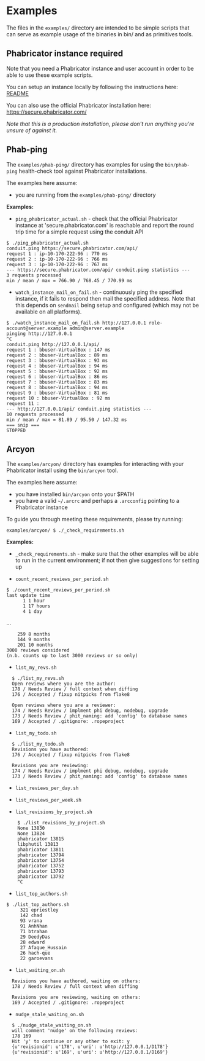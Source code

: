Examples
========

The files in the `examples/` directory are intended to be simple scripts that can serve as
example usage of the binaries in bin/ and as primitives tools.

Phabricator instance required
-----------------------------

Note that you need a Phabricator instance and user account in order to be able
to use these example scripts.

You can setup an instance locally by following the instructions here:
[README](https://github.com/bloomberg/phabricator-tools/blob/master/README.md#install-phabricator-in-one-step)

You can also use the official Phabricator installation here:
https://secure.phabricator.com/

_Note that this is a production installation, please don't run anything you're
unsure of against it._

Phab-ping
---------

The `examples/phab-ping/` directory has examples for using the `bin/phab-ping`
health-check tool against Phabricator installations.

The examples here assume:
* you are running from the `examples/phab-ping/` directory

**Examples:**

* `ping_phabricator_actual.sh` - check that the official Phabricator instance
   at 'secure.phabricator.com' is reachable and report the round trip time for
   a simple request using the conduit API
```
$ ./ping_phabricator_actual.sh
conduit.ping https://secure.phabricator.com/api/
request 1 : ip-10-170-222-96 : 770 ms
request 2 : ip-10-170-222-96 : 766 ms
request 3 : ip-10-170-222-96 : 767 ms
--- https://secure.phabricator.com/api/ conduit.ping statistics ---
3 requests processed
min / mean / max = 766.90 / 768.45 / 770.99 ms
```

* `watch_instance_mail_on_fail.sh` - continuously ping the specified instance,
  if it fails to respond then mail the specified address.  Note that this
  depends on `sendmail` being setup and configured (which may not be available
  on all platforms).
```
$ ./watch_instance_mail_on_fail.sh http://127.0.0.1 role-account@server.example admin@server.example
pinging http://127.0.0.1
^C
conduit.ping http://127.0.0.1/api/
request 1 : bbuser-VirtualBox : 147 ms
request 2 : bbuser-VirtualBox : 89 ms
request 3 : bbuser-VirtualBox : 93 ms
request 4 : bbuser-VirtualBox : 94 ms
request 5 : bbuser-VirtualBox : 92 ms
request 6 : bbuser-VirtualBox : 86 ms
request 7 : bbuser-VirtualBox : 83 ms
request 8 : bbuser-VirtualBox : 94 ms
request 9 : bbuser-VirtualBox : 81 ms
request 10 : bbuser-VirtualBox : 92 ms
request 11 :
--- http://127.0.0.1/api/ conduit.ping statistics ---
10 requests processed
min / mean / max = 81.89 / 95.50 / 147.32 ms
=== snip ===
STOPPED
```

Arcyon
------

The `examples/arcyon/` directory has examples for interacting with your
Phabricator install using the `bin/arcyon` tool.

The examples here assume:
* you have installed `bin/arcyon` onto your $PATH
* you have a valid `~/.arcrc` and perhaps a `.arcconfig` pointing to a
  Phabricator instance

To guide you through meeting these requirements, please try running:
```
examples/arcyon/ $ ./_check_requirements.sh
```

**Examples:**

* `_check_requirements.sh` - make sure that the other examples will be able to
  run in the current environment; if not then give suggestions for setting up

* `count_recent_reviews_per_period.sh`
```
$ ./count_recent_reviews_per_period.sh
last update time
      1 1 hour
      1 17 hours
      4 1 day
```
...
```
    259 8 months
    144 9 months
    201 10 months
3000 reviews considered
(n.b. counts up to last 3000 reviews or so only)
```

* `list_my_revs.sh`
```
  $ ./list_my_revs.sh
  Open reviews where you are the author:
  178 / Needs Review / full context when diffing
  176 / Accepted / fixup nitpicks from flake8

  Open reviews where you are a reviewer:
  174 / Needs Review / implment phi debug, nodebug, upgrade
  173 / Needs Review / phit_naming: add 'config' to database names
  169 / Accepted / .gitignore: .ropeproject
```

* `list_my_todo.sh`
```
  $ ./list_my_todo.sh
  Revisions you have authored:
  176 / Accepted / fixup nitpicks from flake8

  Revisions you are reviewing:
  174 / Needs Review / implment phi debug, nodebug, upgrade
  173 / Needs Review / phit_naming: add 'config' to database names
```

* `list_reviews_per_day.sh`

* `list_reviews_per_week.sh`

* `list_revisions_by_project.sh`
```
    $ ./list_revisions_by_project.sh
    None 13830
    None 13824
    phabricator 13815
    libphutil 13813
    phabricator 13811
    phabricator 13794
    phabricator 13754
    phabricator 13752
    phabricator 13793
    phabricator 13792
    ^C
```

* `list_top_authors.sh`
```
$ ./list_top_authors.sh
     321 epriestley
     142 chad
     93 vrana
     91 AnhNhan
     71 btrahan
     29 DeedyDas
     28 edward
     27 Afaque_Hussain
     26 hach-que
     22 garoevans
```

* `list_waiting_on.sh`
```
  Revisions you have authored, waiting on others:
  178 / Needs Review / full context when diffing

  Revisions you are reviewing, waiting on others:
  169 / Accepted / .gitignore: .ropeproject
```

* `nudge_stale_waiting_on.sh`
```
  $ ./nudge_stale_waiting_on.sh
  will comment 'nudge' on the following reviews:
  178 169
  Hit 'y' to continue or any other to exit: y
  {u'revisionid': u'178', u'uri': u'http://127.0.0.1/D178'}
  {u'revisionid': u'169', u'uri': u'http://127.0.0.1/D169'}
```

